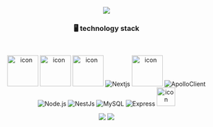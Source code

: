 <div>
<div align="center">
  
<p align="center">
<img src="https://capsule-render.vercel.app/api?type=slice&color=41538E&height=300&section=header&text=jinsung's%20Hub&fontSize=90&fontColor=ffffff&rotate=20&fontAlignY=35&fontAlign=60" />
  </p>
  


### 🖥 technology stack
<div style="display: flex; align-items: flex-start;"></div><div style="display: flex; align-items: flex-start;">&nbsp;&nbsp;</div>
<p>
<img src="https://techstack-generator.vercel.app/ts-icon.svg" alt="icon" width="72" height="72" />
<img src="https://techstack-generator.vercel.app/js-icon.svg" alt="icon" width="72" height="72" />
<img src="https://techstack-generator.vercel.app/react-icon.svg" alt="icon" width="72" height="72" />
<img alt="Nextjs" src="https://img.shields.io/badge/Next.js-000000?style=flat-square&logo=Next.js&logoColor=white"/>
<img src="https://techstack-generator.vercel.app/graphql-icon.svg" alt="icon" width="72" height="72" />
<img alt="ApolloClient" src="https://img.shields.io/badge/ApolloClient-311C87?style=flat-square&logo=apollographql&logoColor=white"/>
<br/>
<img alt="Node.js" src ="https://img.shields.io/badge/Node.js-339933.svg?&style=flat&logo=Node.js&logoColor=black"/>
<img alt="NestJs" src ="https://img.shields.io/badge/NestJs-E0234E.svg?&style=flat&logo=NestJs&logoColor=black"/>
<img alt="MySQL" src ="https://img.shields.io/badge/MySQL-4479A1.svg?&style=flat&logo=MySQL&logoColor=black"/>
<img alt="Express" src ="https://img.shields.io/badge/Express-000000.svg?&style=flat&logo=Express&logoColor=white"/>
<img src="https://techstack-generator.vercel.app/docker-icon.svg" alt="icon" width="43" height="43" />
</p>

</div>

<div align="center">
<img src ="https://github-readme-stats.vercel.app/api?username=uiop5487&show_icons=true&count_private=true&theme=dark">
<img src ="https://github-readme-stats.vercel.app/api/top-langs/?username=uiop5487&layout=compact&hide_border=true&theme=dark">
</div>

</div>


